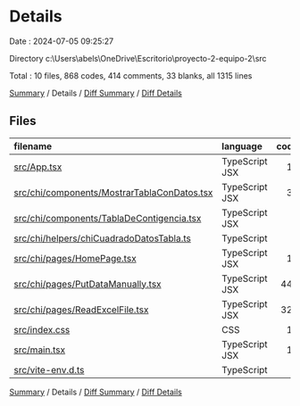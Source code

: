 # Details

Date : 2024-07-05 09:25:27

Directory c:\\Users\\abels\\OneDrive\\Escritorio\\proyecto-2-equipo-2\\src

Total : 10 files,  868 codes, 414 comments, 33 blanks, all 1315 lines

[Summary](results.md) / Details / [Diff Summary](diff.md) / [Diff Details](diff-details.md)

## Files
| filename | language | code | comment | blank | total |
| :--- | :--- | ---: | ---: | ---: | ---: |
| [src/App.tsx](/src/App.tsx) | TypeScript JSX | 16 | 0 | 3 | 19 |
| [src/chi/components/MostrarTablaConDatos.tsx](/src/chi/components/MostrarTablaConDatos.tsx) | TypeScript JSX | 33 | 0 | 3 | 36 |
| [src/chi/components/TablaDeContigencia.tsx](/src/chi/components/TablaDeContigencia.tsx) | TypeScript JSX | 6 | 0 | 3 | 9 |
| [src/chi/helpers/chiCuadradoDatosTabla.ts](/src/chi/helpers/chiCuadradoDatosTabla.ts) | TypeScript | 7 | 0 | 0 | 7 |
| [src/chi/pages/HomePage.tsx](/src/chi/pages/HomePage.tsx) | TypeScript JSX | 10 | 0 | 3 | 13 |
| [src/chi/pages/PutDataManually.tsx](/src/chi/pages/PutDataManually.tsx) | TypeScript JSX | 446 | 108 | 13 | 567 |
| [src/chi/pages/ReadExcelFile.tsx](/src/chi/pages/ReadExcelFile.tsx) | TypeScript JSX | 323 | 305 | 3 | 631 |
| [src/index.css](/src/index.css) | CSS | 12 | 0 | 2 | 14 |
| [src/main.tsx](/src/main.tsx) | TypeScript JSX | 15 | 0 | 2 | 17 |
| [src/vite-env.d.ts](/src/vite-env.d.ts) | TypeScript | 0 | 1 | 1 | 2 |

[Summary](results.md) / Details / [Diff Summary](diff.md) / [Diff Details](diff-details.md)